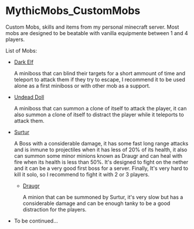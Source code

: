 # MythicMobs_CustomMobs
Custom Mobs, skills and items from my personal minecraft server.
Most mobs are designed to be beatable with vanilla equipmente between 1 and 4 players.

List of Mobs:
<ul>
    <li> 
        <a href="https://github.com/TheRjDev/MythicMobs_CustomMobs/blob/main/Mobs/DarkElf.yml">Dark Elf</a> 
        <p> 
            A miniboss that can blind their targets for a short ammount of time and teleport
            to attack them if they try to escape, I recommend it to be used alone as a first 
            miniboss or with other mob as a support. 
        </p>
    </li>
    <li> 
        <a href="https://github.com/TheRjDev/MythicMobs_CustomMobs/blob/main/Mobs/UndeadDoll.yml">Undead Doll</a>
            <p> 
                A miniboss that can summon a clone of itself to attack the player, it can also
                summon a clone of itself to distract the player while it teleports to attack them.
            </p>
    </li>
    <li>
        <a href="https://github.com/TheRjDev/MythicMobs_CustomMobs/blob/main/Mobs/Surtur.yml">Surtur</a>
            <p> 
                A Boss with a considerable damage, it has some fast long range attacks and is inmune to 
                projectiles when it has less of 20% of its health, it also can summon some minor minions
                known as Draugr and can heal with fire when its health is less than 50%.
                It's designed to fight on the nether and it can be a very good first boss for a server.
                Finally, It's very hard to kill it solo, so I recommend to fight it with 2 or 3 players.
            </p>
            <ul>
                <li> 
                    <a href="https://github.com/TheRjDev/MythicMobs_CustomMobs/blob/main/Mobs/Draugr.yml">Draugr</a>
                    <p> 
                        A minion that can be summoned by Surtur, it's very slow but has a considerable damage and
                        can be enough tanky to be a good distraction for the players.
                    </p>
                </li>
            </ul>
    </li>
    <li> To be continued... </li>
</ul>